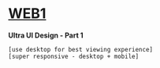 # [WEB1](https://samvabyat1.github.io/web1/#/)
**Ultra UI Design - Part 1**
```
[use desktop for best viewing experience]
[super responsive - desktop + mobile]
```
<!-- Dribble Link https://dribbble.com/shots/20683741-Mecha-Web-Site-Design-Landing-Page-Home-Page-UI -->
